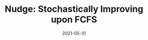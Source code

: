 ---
title: "Nudge: Stochastically Improving upon FCFS"
collection: publications
permalink: /publication/sigmetrics21
# excerpt: 'This paper is about the number 3. The number 4 is left for future work.'
date: 2021-05-31
authors: Isaac Grosof, <strong>Kunhe Yang</strong>, Ziv Scully, Mor Harchol-Balter
venue: 'In Proceedings of the ACM Measurement and Analysis of Computer Systems (SIGMETRICS 2021)'
paperurl: 'https://dl.acm.org/doi/abs/10.1145/3410220.3460102'
arxivurl: 'https://arxiv.org/abs/2106.01492'
award: 'Sigmetrics 2021 Best Paper Award'
# citation: 'Your Name, You. (2015). &quot;Paper Title Number 3.&quot; <i>Journal 1</i>. 1(3).'
---